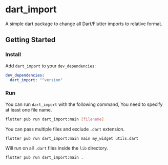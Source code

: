 # dart_import

A simple dart package to change all Dart/Flutter imports to relative format.

## Getting Started

### Install

Add `dart_import` to your `dev_dependencies`:

```yaml
dev_dependencies:
  dart_import: "^version"
```

### Run

You can run `dart_import` with the following command, You need to specify at least one file name.

```bash
flutter pub run dart_import:main [filename]
```

You can pass multiple files and exclude `.dart` extension.

```bash
flutter pub run dart_import:main main my_widget utils.dart
```

Will run on all `.dart` files inside the `lib` directory.

```bash
flutter pub run dart_import:main .
```